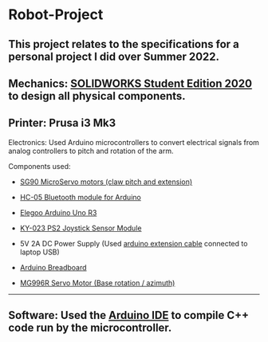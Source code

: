 # Robot-Project

This project relates to the specifications for a personal project I did over Summer 2022.
---
Mechanics: [SOLIDWORKS Student Edition 2020](https://www.solidworks.com/product/students?utm_campaign=202203_glo_cnbstud_3dxp_quantads_en&utm_medium=cpc&utm_source=google&utm_content=search&utm_term=I3W-STU-AC&gclid=CjwKCAjwt7SWBhAnEiwAx8ZLantEhRNsnldlx7fjr6bOHHKIJc0X3DjjxlUbtb59N-aEO6ivGEbntBoCzHIQAvD_BwE) to design all physical components.
---
Printer: Prusa i3 Mk3
---
Electronics: Used Arduino microcontrollers to convert electrical signals from analog controllers to pitch and rotation of the arm.

  Components used:
  
   - [SG90 MicroServo motors (claw pitch and extension)](https://www.amazon.com/Micro-Servos-Helicopter-Airplane-Controls/dp/B07MLR1498/ref=sr_1_1_sspa?crid=SWBML466W8I1&keywords=sg90&qid=1657681563&sprefix=sg90%2Caps%2C143&sr=8-1-spons&psc=1&spLa=ZW5jcnlwdGVkUXVhbGlmaWVyPUEzNEYzUTkwWkNEWTFHJmVuY3J5cHRlZElkPUEwNTM4NjAzTjhJNDY1UVk3TDQyJmVuY3J5cHRlZEFkSWQ9QTA2NTg2NDYyVUFaNVFaVlozUDlUJndpZGdldE5hbWU9c3BfYXRmJmFjdGlvbj1jbGlja1JlZGlyZWN0JmRvTm90TG9nQ2xpY2s9dHJ1ZQ==)
    
   - [HC-05 Bluetooth module for Arduino]([https://www.amazon.com/KY-023-Joystick-Sensor-Module-Arduino/dp/B01M5L1BMS/ref=asc_df_B01M5L1BMS/?tag=hyprod-20&linkCode=df0&hvadid=194024095585&hvpos=&hvnetw=g&hvrand=8385209886003373967&hvpone=&hvptwo=&hvqmt=&hvdev=c&hvdvcmdl=&hvlocint=&hvlocphy=9032043&hvtargid=pla-311062729090&psc=1](https://www.amazon.com/Wireless-Bluetooth-Receiver-Transceiver-Transmitter/dp/B01MQKX7VP/ref=asc_df_B01MQKX7VP/?tag=hyprod-20&linkCode=df0&hvadid=167146065113&hvpos=&hvnetw=g&hvrand=6544565807263131200&hvpone=&hvptwo=&hvqmt=&hvdev=c&hvdvcmdl=&hvlocint=&hvlocphy=9032043&hvtargid=pla-362748457327&psc=1))
    
   - [Elegoo Arduino Uno R3](https://www.amazon.com/ELEGOO-Board-ATmega328P-ATMEGA16U2-Compliant/dp/B01EWOE0UU/ref=sr_1_1_sspa?crid=L6T8HLK0TKNU&keywords=uno+arduino&qid=1657681464&s=electronics&sprefix=uno+arduino%2Celectronics%2C122&sr=1-1-spons&psc=1&spLa=ZW5jcnlwdGVkUXVhbGlmaWVyPUExTVZXOVg3NFZZTkw1JmVuY3J5cHRlZElkPUExMDM1NTMyMUQ5S0U1ODVEVkNLUiZlbmNyeXB0ZWRBZElkPUEwNDgzODMzMUlIN1I4WVRSM0w1UiZ3aWRnZXROYW1lPXNwX2F0ZiZhY3Rpb249Y2xpY2tSZWRpcmVjdCZkb05vdExvZ0NsaWNrPXRydWU=)
    
   - [KY-023 PS2 Joystick Sensor Module](https://www.amazon.com/KY-023-Joystick-Sensor-Module-Arduino/dp/B01M5L1BMS/ref=asc_df_B01M5L1BMS/?tag=hyprod-20&linkCode=df0&hvadid=194024095585&hvpos=&hvnetw=g&hvrand=8385209886003373967&hvpone=&hvptwo=&hvqmt=&hvdev=c&hvdvcmdl=&hvlocint=&hvlocphy=9032043&hvtargid=pla-311062729090&psc=1)
    
   - 5V 2A DC Power Supply (Used [arduino extension cable](https://www.amazon.com/USB-2-0-Interface-Keyboard-Microphone-Instrument/dp/B01BIE98PO/ref=sxin_16_pa_sp_search_thematic_sspa?content-id=amzn1.sym.b245e49f-68a4-4489-b1f9-81f4034255f5%3Aamzn1.sym.b245e49f-68a4-4489-b1f9-81f4034255f5&crid=VOHTW8IIAFBO&cv_ct_cx=arduino+cable&keywords=arduino+cable&pd_rd_i=B01BIE98PO&pd_rd_r=5940e4fe-174a-4694-9a8a-c63df9280cb3&pd_rd_w=lsODJ&pd_rd_wg=DDYkN&pf_rd_p=b245e49f-68a4-4489-b1f9-81f4034255f5&pf_rd_r=QT4KM861HSS1F7Z6W1FM&qid=1657681694&sprefix=arduino+cable%2Caps%2C136&sr=1-2-a73d1c8c-2fd2-4f19-aa41-2df022bcb241-spons&psc=1&smid=A3RPN0HBLXDN8Z&spLa=ZW5jcnlwdGVkUXVhbGlmaWVyPUExQUNXTjFDSTdTWUMyJmVuY3J5cHRlZElkPUEwOTMzMTI4MUZMUjdPQ1ZCT1M5UyZlbmNyeXB0ZWRBZElkPUEwODY1OTc4M0QyTjJQNUdRRE45MCZ3aWRnZXROYW1lPXNwX3NlYXJjaF90aGVtYXRpYyZhY3Rpb249Y2xpY2tSZWRpcmVjdCZkb05vdExvZ0NsaWNrPXRydWU=) connected to laptop USB)
    
   - [Arduino Breadboard](https://www.amazon.com/Qunqi-point-Experiment-Breadboard-5-5%C3%978-2%C3%970-85cm/dp/B0135IQ0ZC/ref=asc_df_B0135IQ0ZC/?tag=hyprod-20&linkCode=df0&hvadid=198091709182&hvpos=&hvnetw=g&hvrand=13329600099546597545&hvpone=&hvptwo=&hvqmt=&hvdev=c&hvdvcmdl=&hvlocint=&hvlocphy=9032043&hvtargid=pla-407203040794&psc=1)
    
   - [MG996R Servo Motor (Base rotation / azimuth)](https://www.amazon.com/MG996R-Torque-Digital-MELIFE-Helicopter/dp/B09BQP2F6M/ref=sr_1_8?keywords=mg996r&qid=1657681536&sr=8-8)
---
Software: Used the [Arduino IDE](https://www.arduino.cc/en/software) to compile C++ code run by the microcontroller.
---
